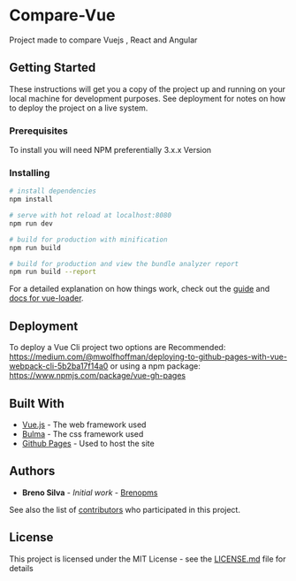 # Compare-Vue

Project made to compare Vuejs , React and Angular

## Getting Started

These instructions will get you a copy of the project up and running on your local machine for development purposes. See deployment for notes on how to deploy the project on a live system.

### Prerequisites

To install you will need NPM preferentially 3.x.x Version

### Installing

``` bash
# install dependencies
npm install

# serve with hot reload at localhost:8080
npm run dev

# build for production with minification
npm run build

# build for production and view the bundle analyzer report
npm run build --report
```

For a detailed explanation on how things work, check out the [guide](http://vuejs-templates.github.io/webpack/) and [docs for vue-loader](http://vuejs.github.io/vue-loader).




## Deployment

To deploy a Vue Cli project two options are Recommended: https://medium.com/@mwolfhoffman/deploying-to-github-pages-with-vue-webpack-cli-5b2ba17f14a0 or  using a npm package: https://www.npmjs.com/package/vue-gh-pages

## Built With

* [Vue.js](https://vuejs.org/) - The web framework used
* [Bulma](https://bulma.io/) - The css framework used
* [Github Pages](https://pages.github.com/) - Used to host the site




## Authors

* **Breno Silva** - *Initial work* - [Brenopms](https://github.com/Brenopms)

See also the list of [contributors](https://github.com/your/project/contributors) who participated in this project.

## License

This project is licensed under the MIT License - see the [LICENSE.md](LICENSE.md) file for details

